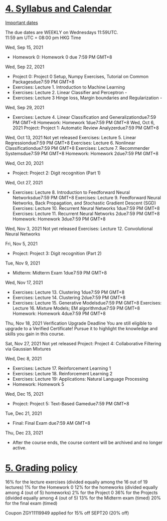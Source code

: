 # [4. Syllabus and Calendar](https://learning.edx.org/course/course-v1:MITx+6.86x+3T2021/block-v1:MITx+6.86x+3T2021+type@sequential+block@u0s1_overview/block-v1:MITx+6.86x+3T2021+type@vertical+block@u0s1_overview-tab4)

[Important dates](https://learning.edx.org/course/course-v1:MITx+6.86x+3T2021/dates)

The due dates are WEEKLY on Wednesdays 11:59UTC.  
11:59 am UTC = 08:00 pm HKG Time

Wed, Sep 15, 2021

* Homework 0: Homework 0 due 7:59 PM GMT+8

Wed, Sep 22, 2021

* Project 0: Project 0 Setup, Numpy Exercises, Tutorial on Common Packagesdue7:59 PM GMT+8
* Exercises: Lecture 1. Introduction to Machine Learning
* Exercises: Lecture 2. Linear Classifier and Perceptron - 
* Exercises: Lecture 3 Hinge loss, Margin boundaries and Regularization - 

Wed, Sep 29, 2021

* Exercises: Lecture 4. Linear Classification and Generalizationdue7:59 PM GMT+8
Homework: Homework 1due7:59 PM GMT+8
Wed, Oct 6, 2021
Project: Project 1: Automatic Review Analyzerdue7:59 PM GMT+8

Wed, Oct 13, 2021
Not yet released
Exercises: Lecture 5. Linear Regressiondue7:59 PM GMT+8
Exercises: Lecture 6. Nonlinear Classificationdue7:59 PM GMT+8
Exercises: Lecture 7. Recommender Systemsdue7:59 PM GMT+8
Homework: Homework 2due7:59 PM GMT+8

Wed, Oct 20, 2021

* Project: Project 2: Digit recognition (Part 1)

Wed, Oct 27, 2021

* Exercises: Lecture 8. Introduction to Feedforward Neural Networksdue7:59 PM GMT+8
Exercises: Lecture 9. Feedforward Neural Networks, Back Propagation, and Stochastic Gradient Descent (SGD)
Exercises: Lecture 10. Recurrent Neural Networks 1due7:59 PM GMT+8
Exercises: Lecture 11. Recurrent Neural Networks 2due7:59 PM GMT+8
Homework: Homework 3due7:59 PM GMT+8

Wed, Nov 3, 2021
Not yet released
Exercises: Lecture 12. Convolutional Neural Networks 

Fri, Nov 5, 2021

* Project: Project 3: Digit recognition (Part 2)

Tue, Nov 9, 2021

* Midterm: Midterm Exam 1due7:59 PM GMT+8

Wed, Nov 17, 2021

* Exercises: Lecture 13. Clustering 1due7:59 PM GMT+8
* Exercises: Lecture 14. Clustering 2due7:59 PM GMT+8
* Exercises: Lecture 15. Generative Modelsdue7:59 PM GMT+8
Exercises: Lecture 16. Mixture Models; EM algorithmdue7:59 PM GMT+8
Homework: Homework 4due7:59 PM GMT+8

Thu, Nov 18, 2021
Verification Upgrade Deadline
You are still eligible to upgrade to a Verified Certificate! Pursue it to highlight the knowledge and skills you gain in this course.

Sat, Nov 27, 2021
Not yet released
Project: Project 4: Collaborative Filtering via Gaussian Mixtures

Wed, Dec 8, 2021

* Exercises: Lecture 17. Reinforcement Learning 1
* Exercises: Lecture 18. Reinforcement Learning 2
* Exercises: Lecture 19: Applications: Natural Language Processing
* Homework: Homework 5

Wed, Dec 15, 2021

* Project: Project 5: Text-Based Gamedue7:59 PM GMT+8

Tue, Dec 21, 2021

* Final: Final Exam due7:59 AM GMT+8

Thu, Dec 23, 2021

* After the course ends, the course content will be archived and no longer active.


# [5. Grading policy](https://learning.edx.org/course/course-v1:MITx+6.86x+3T2021/block-v1:MITx+6.86x+3T2021+type@sequential+block@u0s1_overview/block-v1:MITx+6.86x+3T2021+type@vertical+block@u0s1_overview-tab5)


16% for the lecture exercises (divided equally among the 16 out of 19 lectures)
1% for the Homework 0 
12% for the homeworks (divided equally among 4 (out of 5) homeworks)
2% for the Project 0 
36% for the Projects (divided equally among 4 (out of 5) 
13% for the Midterm exam (timed) 
20% for the final exam (timed)





Coupon ZGY11119949 applied for 15% off
SEPT20 (20% off)